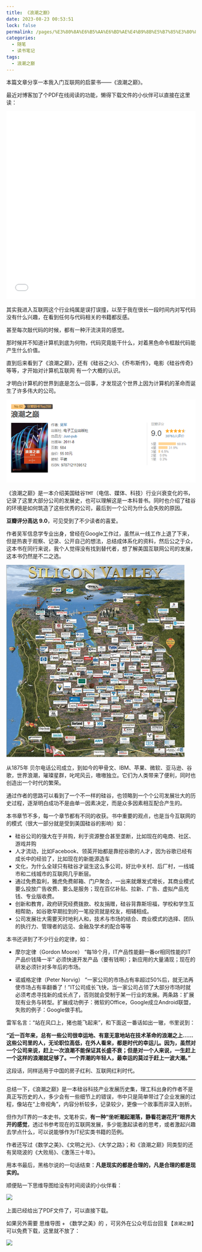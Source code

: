 ```yaml
---
title: 《浪潮之巅》
date: 2023-08-23 00:53:51
lock: false
permalink: /pages/%E3%80%8A%E6%B5%AA%E6%BD%AE%E4%B9%8B%E5%B7%85%E3%80%8B
categories:
  - 随笔
  - 读书笔记
tags:
  - 浪潮之巅
---
```




本篇文章分享一本我入门互联网的启蒙书——《浪潮之巅》。



最近对博客加了个PDF在线阅读的功能，懒得下载文件的小伙伴可以直接在这里读：

<iframe src="/pdf/《浪潮之巅》完整彩色版.pdf" width="100%" height="500" frameborder="0" > </iframe>

其实我进入互联网这个行业纯属是误打误撞，以至于我在很长一段时间内对写代码没有什么兴趣，在看到任何与代码相关的书籍都反感。



甚至每次敲代码的时候，都有一种汗流浃背的感觉。



那时候并不知道计算机到底为何物，代码究竟能干什么，对着黑色命令框敲代码能产生什么价值。



直到后来看到了《浪潮之巅》，还有《硅谷之火》、《乔布斯传》，电影《硅谷传奇》等等，才开始对计算机互联网 有一个大概的认识。



才明白计算机的世界到底是怎么一回事，才发现这个世界上因为计算机的革命而诞生了许多伟大的公司。



![](./picture/image-20220217225215356.png)

《浪潮之巅》是一本介绍美国硅谷`TMT`（电信、媒体、科技）行业兴衰变化的书，记录了这里大部分公司的发展史，也可以理解这是一本科普书。同时也介绍了硅谷的环境是如何筑造了这些优秀的公司，最后到一个公司为什么会失败的原因。



**豆瓣评分高达 9.0**，可见受到了不少读者的喜爱。



作者吴军信息学专业出身，曾经在Google工作过，虽然从一线工作上退了下来，但是热衷于观察、记录、公开自己的想法，总结成体系化的资料，然后公之于众，这本书在同行来说，我个人觉得没有找到替代者，想了解美国互联网公司的发展，这本书仍然是不二之选。



<img src="./picture/silicon_valley_company.jpg" style="zoom:50%;" />

从1875年 贝尔电话公司成立，到如今的甲骨文、IBM、苹果、微软、亚马逊、谷歌，世界浪潮，璀璨星群，叱咤风云，嗷嗷独立。它们为人类带来了便利，同时也创造出一个时代的繁荣。



通过作者的思路可以看到了一个不一样的硅谷，也领略到一个个公司发展壮大的历史过程，逐渐明白成功不是由单一因素决定，而是众多因素相互配合产生的。



本书章节不多，每一个章节都有不同的收获。书中重要的观点，也是当今互联网的的模式（很大一部分就是受到美国硅谷的影响）如：

- 硅谷公司的强大在于并购，利于资源整合甚至垄断，比如现在的电商、社区、游戏并购
- 人才流动，比如Facebook、领英开始都是靠挖谷歌的人才，因为谷歌已经有成长中的经验了，比如现在的新能源造车
- 文化，为什么全球只有硅谷才诞生这么多公司，好比中关村、后厂村，一线城市和二线城市的互联网几乎断层。
- 通过免费盈利，雅虎免费邮箱、门户聚合，一出来就爆发式增长，其商业模式要么投放广告收费、要么是服务；现在百亿补贴、拉新、广告、虚拟产品充钱、专业版收费。
- 创新和教育，政府研究经费拨款、校友捐赠，硅谷背靠斯坦福，学校和学生互相帮助，如谷歌早期拉到的一笔投资就是校友，相辅相成。
- 公司发展壮大需要天时地利人和，技术与市场的结合、商业模式的选择、团队的执行力、管理者的远见、金融及学术的配合等等



本书还讲到了不少行业的定律，如：

- 摩尔定律（Gordon Moore） “每18个月，IT产品性能翻一番or相同性能的IT产品价钱降一半” 必须快速开发产品（要有钱啊）；新应用的大量涌现；现在的研发必须针对多年后的市场。

- 诺威格定律（Peter Norvig） “一家公司的市场占有率超过50%后，就无法再使市场占有率翻番了！”IT公司成长飞快，当一家公司占领了大部分市场时就必须考虑寻找新的成长点了，否则就会受制于某一行业的发展。两条路：扩展现有业务与转型。扩展成功例子：微软的Office，Google成立Android联盟，失败的例子：Google做手机。

  

雷军名言：“站在风口上，猪也能飞起来”，和下面这一番话如出一辙，书里说到：

**“近一百年来，总有一些公司很幸运地、有意无意地站在技术革命的浪潮之上……这些公司里的人，无论职位高低，在外人看来，都是时代的幸运儿。因为，虽然对一个公司来说，赶上一次浪潮不能保证其长盛不衰；但是对一个人来说，一生赶上一个这样的浪潮就足够了。一个弄潮的年轻人，最幸运的莫过于赶上一波大潮。”** 

这段话，同样适用于中国的房子红利、互联网红利时代。

---

总结一下，《浪潮之巅》是一本硅谷科技产业发展历史集，理工科出身的作者不是真正写历史的人，多少会有一些细节上的错误，书中只是简单带过了企业发展的过程，像站在“上帝视角”，内容分析较多，记录较少，更像一个故事而非深入剖析。



但作为IT界的一本史书，文笔朴实，**有一种“坐听潮起潮落，静看花谢花开”眼界大开的感觉**，透过书参考现在的互联网发展，多少能激起读者的思考，或者激起兴趣去学点什么，可以说能够作为IT纪实类书籍的范例。



作者还写过《数学之美》、《文明之光》、《大学之路》；和《浪潮之巅》同类型的还有吴晓波的《大败局》、《激荡三十年》。



用本书最后，黑格尔说的一句话结束：**凡是现实的都是合理的，凡是合理的都是现实的。**





顺便贴一下思维导图给没有时间阅读的小伙伴看：

![](https://rainyudianxx.baimuxym.cn/HelloCoder/blog/浪潮之巅.png)



上面已经给出了PDF文件了，可以直接下载。

如果另外需要 思维导图 + 《数学之美》的 ，可另外在公众号后台回复【`浪潮之巅`】可以免费下载，这里就不放了：

![](https://rainyudianxx.baimuxym.cn/HelloCoder/blog/image-20220218004144229.png)